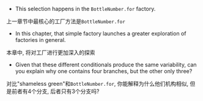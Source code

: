 + This selection happens in the `BottleNumber.for` factory.

上一章节中最核心的工厂方法是`BottleNumber.for`

+ In this chapter, that simple factory launches a greater exploration of factories in general.

本章中, 将对工厂进行更加深入的探索

+ Given that these different conditionals produce the same variability, can you explain why one contains four branches, but the other only three?

对比"shameless green"和`BottleNumber.for`, 你能解释为什么他们机构相似, 但是前者有4个分支, 后者只有3个分支吗?



